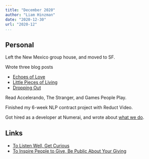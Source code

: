 ```yaml
---
title: "December 2020"
author: "Liam Hinzman"
date: "2020-12-30"
url: "2020-12"
...
```


## Personal
Left the New Mexico group house, and moved to SF.

Wrote three blog posts
- [Echoes of Love](https://liamhinzman.com/blog/echoes.html)
- [Little Pieces of Living](https://liamhinzman.com/blog/pieces.html)
- [Dropping Out](https://liamhinzman.com/blog/dropout.html)

Read Accelerando, The Stranger, and Games People Play.

Finished my 6-week NLP contract project with Reduct Video.

Got hired as a developer at Numerai, and wrote about [what we do](https://twitter.com/LiamHinzman/status/1341064191688364032?s=20).

## Links
- [To Listen Well, Get Curious](https://www.benkuhn.net/listen/)
- [To Inspire People to Give, Be Public About Your Giving](https://www.lesswrong.com/posts/N6FNkxMJpraMLTPwq/to-inspire-people-to-give-be-public-about-your-giving)
